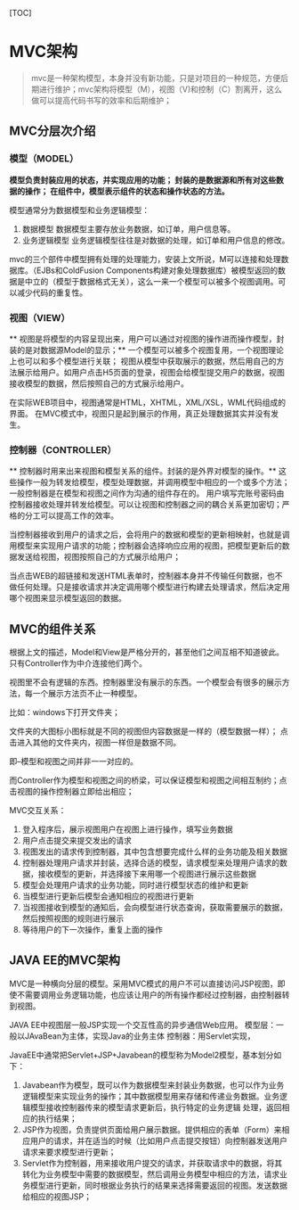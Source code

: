 [TOC]

# MVC架构

> mvc是一种架构模型，本身并没有新功能，只是对项目的一种规范，方便后期进行维护；mvc架构将模型（M），视图（V)和控制（C）割离开，这么做可以提高代码书写的效率和后期维护；

## MVC分层次介绍

### 模型（MODEL）

**模型负责封装应用的状态，并实现应用的功能；
封装的是数据源和所有对这些数据的操作；
在组件中，模型表示组件的状态和操作状态的方法。**

模型通常分为数据模型和业务逻辑模型：

1. 数据模型
   数据模型主要存放业务数据，如订单，用户信息等。
2. 业务逻辑模型
   业务逻辑模型往往是对数据的处理，如订单和用户信息的修改。

mvc的三个部件中模型拥有处理的处理能力，安装上文所说，M可以连接和处理数据库。（EJBs和ColdFusion Components构建对象处理数据库）被模型返回的数据是中立的（模型于数据格式无关），这么一来一个模型可以被多个视图调用。可以减少代码的重复性。

### 视图（VIEW）

**
视图是将模型的内容呈现出来，用户可以通过对视图的操作进而操作模型，封装的是对数据源Model的显示；**
一个模型可以被多个视图复用，一个视图理论上也可以和多个模型进行关联；
视图从模型中获取展示的数据，然后用自己的方法展示给用户。如用户点击H5页面的登录，视图会给模型提交用户的数据，视图接收模型的数据，然后按照自己的方式展示给用户。

在实际WEB项目中，视图通常是HTML，XHTML，XML/XSL，WML代码组成的界面。
在MVC模式中，视图只是起到展示的作用，真正处理数据其实并没有发生。

### 控制器（CONTROLLER）

**
控制器时用来出来视图和模型关系的组件。封装的是外界对模型的操作。**
这些操作一般为转发给模型，模型处理数据，并调用模型中相应的一个或多个方法；
一般控制器是在模型和视图之间作为沟通的组件存在的。
用户填写完账号密码由控制器接收处理并转发给模型。可以让视图和控制器之间的耦合关系更加密切；严格的分工可以提高工作的效率。

当控制器接收到用户的请求之后，会将用户的数据和模型的更新相映射，也就是调用模型来实现用户请求的功能；控制器会选择响应应用的视图，把模型更新后的数据发送给视图，视图按照自己的方式展示给用户；

当点击WEB的超链接和发送HTML表单时，控制器本身并不传输任何数据，也不做任何处理。只是接收请求并决定调用哪个模型进行构建去处理请求，然后决定用哪个视图来显示模型返回的数据。

## MVC的组件关系

根据上文的描述，Model和View是严格分开的，甚至他们之间互相不知道彼此。只有Controller作为中介连接他们两个。

视图里不会有逻辑的东西。控制器里没有展示的东西。一个模型会有很多的展示方法，每一个展示方法页不止一种模型。

比如：windows下打开文件夹；

文件夹的大图标小图标就是不同的视图但内容数据是一样的（模型数据一样）；
点击进入其他的文件夹内，视图一样但是数据不同。

即–模型和视图之间并非一一对应的。

而Controller作为模型和视图之间的桥梁，可以保证模型和视图之间相互制约；点击视图的操作控制器立即给出相应；

MVC交互关系：

1. 登入程序后，展示视图用户在视图上进行操作，填写业务数据
2. 用户点击提交来提交发出的请求
3. 视图发出的请求传到控制器，其中包含想要完成什么样的业务功能及相关数据
4. 控制器处理用户请求并封装，选择合适的模型，请求模型来处理用户请求的数据，接收模型的更新，并选择接下来用哪一个视图进行展示这些数据
5. 模型会处理用户请求的业务功能，同时进行模型状态的维护和更新
6. 当模型进行更新后模型会通知相应的视图进行更新
7. 当视图接收到模型的通知后，会向模型进行状态查询，获取需要展示的数据，然后按照视图的规则进行展示
8. 等待用户的下一次操作，重复上面的操作

## JAVA EE的MVC架构

MVC是一种横向分层的模型。采用MVC模式的用户不可以直接访问JSP视图，即使不需要调用业务逻辑功能，也应该让用户的所有操作都经过控制器，由控制器转到视图。

JAVA EE中视图层一般JSP实现一个交互性高的异步通信Web应用。
模型层：一般以JAvaBean为主体，实现Java的业务主体
控制器：用Servlet实现，

JavaEE中通常把Servlet+JSP+Javabean的模型称为Model2模型，基本划分如下：

1. Javabean作为模型，既可以作为数据模型来封装业务数据，也可以作为业务逻辑模型来实现业务的操作；其中数据模型用来存储和传递业务数据。业务逻辑模型接收控制器传来的模型请求更新后，执行特定的业务逻辑 处理，返回相应的执行结果；
2. JSP作为视图，负责提供页面给用户展示数据。提供相应的表单（Form）来相应用户的请求，并在适当的时候（比如用户点击提交按钮）向控制器发送用户请求来要求模型进行更新；
3. Servlet作为控制器，用来接收用户提交的请求，并获取请求中的数据，将其转化为业务模型中需要的数据模型，然后调用业务模型中相应的方法，请求业务模型进行更新，同时根据业务执行的结果来选择需要返回的视图。发送数据给相应的视图JSP；